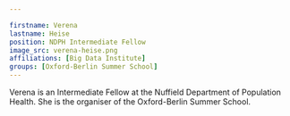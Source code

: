 ```yaml
---

firstname: Verena
lastname: Heise
position: NDPH Intermediate Fellow
image_src: verena-heise.png
affiliations: [Big Data Institute]
groups: [Oxford-Berlin Summer School]
---
```


Verena is an Intermediate Fellow at the Nuffield Department of Population Health.
She is the organiser of the Oxford-Berlin Summer School.
